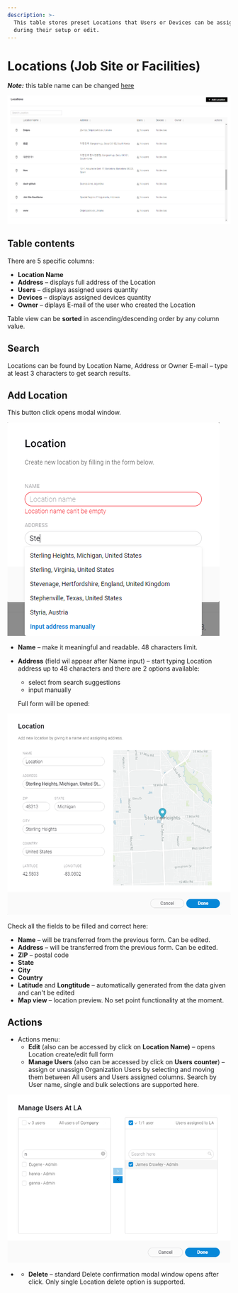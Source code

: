 ```yaml
---
description: >-
  This table stores preset Locations that Users or Devices can be assigned to
  during their setup or edit.
---
```


# Locations \(Job Site or Facilities\)

_**Note:**_ this table name can be changed [here](../application-settings/general.md)

![](../../../../.gitbook/assets/locations%20%281%29.png)

## Table contents

There are 5 specific columns:

* **Location Name** 
* **Address** – displays full address of the Location
* **Users** – displays assigned users quantity
* **Devices** – displays assigned devices quantity
* **Owner** – diplays E-mail of the user who created the Location

 Table view can be **sorted** in ascending/descending order by any column value. 

## **Search** 

Locations can be found by Location Name, Address or Owner E-mail – type at least 3 characters to get search results.

## Add Location

This button click opens modal window. 

![Add Location short form](../../../../.gitbook/assets/new_location.png)

* **Name** – make it meaningful and readable. 48 characters limit.
* **Address** \(field wil appear after Name input\) – start typing Location address up to 48 characters and there are 2 options available: 

  * select from search suggestions 
  * input manually

  Full form will be opened:

![Location create/edit full form](../../../../.gitbook/assets/location_fullform.png)

Check all the fields to be filled and correct here:

* **Name** – will be transferred from the previous form. Can be edited.
* **Address** – will be transferred from the previous form. Can be edited.
* **ZIP** – postal code
* **State**
* **City**
* **Country**
* **Latitude** and **Longtitude** – automatically generated from the data given and can't be edited
* **Map view** – location preview. No set point functionality at the moment.

## Actions

* Actions menu:
  * **Edit** \(also can be accessed by click on **Location Name\)** – opens Location create/edit full form
  * **Manage Users** \(also can be accessed by click on **Users** **counter**\) – assign or unassign Organization Users by selecting and moving them between All users and Users assigned columns. Search by User name, single and bulk selections are supported here.

![Manage Users modal window](../../../../.gitbook/assets/locations_manageusers.png)

* * **Delete** – standard Delete confirmation modal window opens after click. Only single Location delete option is supported.

